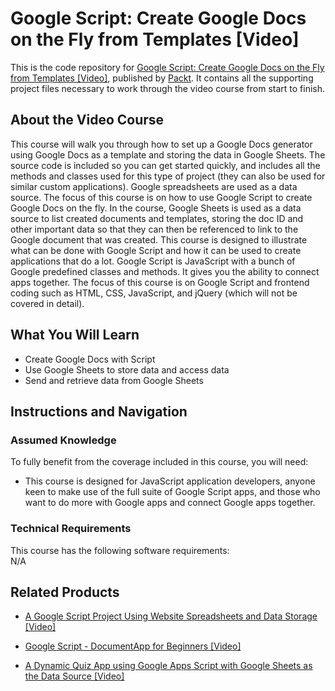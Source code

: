 


# Google Script: Create Google Docs on the Fly from Templates [Video]
This is the code repository for [Google Script: Create Google Docs on the Fly from Templates [Video]](https://www.packtpub.com/application-development/google-script-create-google-docs-fly-templates-video), published by [Packt](https://www.packtpub.com/?utm_source=github). It contains all the supporting project files necessary to work through the video course from start to finish.
## About the Video Course
This course will walk you through how to set up a Google Docs generator using Google Docs as a template and storing the data in Google Sheets. The source code is included so you can get started quickly, and includes all the methods and classes used for this type of project (they can also be used for similar custom applications). Google spreadsheets are used as a data source. The focus of this course is on how to use Google Script to create Google Docs on the fly. In the course, Google Sheets is used as a data source to list created documents and templates, storing the doc ID and other important data so that they can then be referenced to link to the Google document that was created. This course is designed to illustrate what can be done with Google Script and how it can be used to create applications that do a lot. Google Script is JavaScript with a bunch of Google predefined classes and methods. It gives you the ability to connect apps together. The focus of this course is on Google Script and frontend coding such as HTML, CSS, JavaScript, and jQuery (which will not be covered in detail).

<H2>What You Will Learn</H2>
<DIV class=book-info-will-learn-text>
<UL>
<LI> Create Google Docs with Script</LI>
<LI> Use Google Sheets to store data and access data</LI>
<LI> Send and retrieve data from Google Sheets</LI>
</UL></DIV>

## Instructions and Navigation
### Assumed Knowledge
To fully benefit from the coverage included in this course, you will need:<br/>
<DIV class=book-info-will-learn-text>
<UL>
<LI> This course is designed for JavaScript application developers, anyone keen to make use of the full suite of Google Script apps, and those who want to do more with Google apps and connect Google apps together.</LI>
</UL>
<DIV>

### Technical Requirements
This course has the following software requirements:<br/>
N/A

## Related Products
* [A Google Script Project Using Website Spreadsheets and Data Storage [Video]](https://www.packtpub.com/application-development/google-script-project-using-website-spreadsheets-and-data-storage-video)

* [Google Script - DocumentApp for Beginners [Video]](https://www.packtpub.com/application-development/google-script-documentapp-beginners-video)

* [A Dynamic Quiz App using Google Apps Script with Google Sheets as the Data Source [Video]](https://www.packtpub.com/application-development/dynamic-quiz-app-using-google-apps-script-google-sheets-data-source-video)
